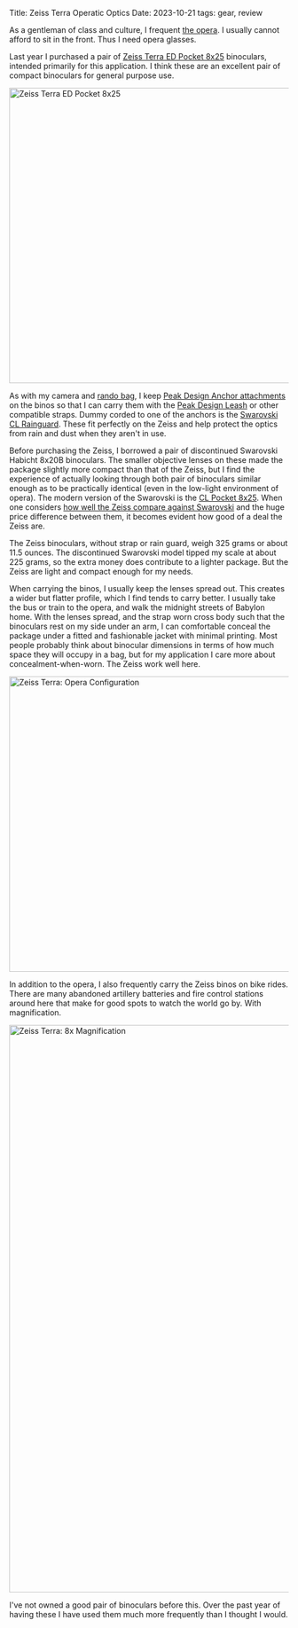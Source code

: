 Title: Zeiss Terra Operatic Optics
Date: 2023-10-21
tags: gear, review

As a gentleman of class and culture, I frequent [the opera](https://www.sfopera.com/). I usually cannot afford to sit in the front. Thus I need opera glasses.

Last year I purchased a pair of [Zeiss Terra ED Pocket 8x25](https://www.zeiss.com/consumer-products/us/hunting/binoculars/terra-ed-pocket/terra-pocket-8x25.html) binoculars, intended primarily for this application. I think these are an excellent pair of compact binoculars for general purpose use.

<a href="https://www.flickr.com/photos/pigmonkey/53275746760/in/dateposted/" title="Zeiss Terra ED Pocket 8x25"><img src="https://live.staticflickr.com/65535/53275746760_92ed838c24_c.jpg" width="800" height="533" alt="Zeiss Terra ED Pocket 8x25"/></a>

As with my camera and [rando bag](/2023/03/super-c-handlebar-bag/), I keep [Peak Design Anchor attachments](https://www.peakdesign.com/products/anchor-4-pack) on the binos so that I can carry them with the [Peak Design Leash](https://www.peakdesign.com/products/leash) or other compatible straps. Dummy corded to one of the anchors is the [Swarovski CL Rainguard](https://www.bhphotovideo.com/c/product/1617929-REG/swarovski_44701_rainguard_for_cl_pocket.html). These fit perfectly on the Zeiss and help protect the optics from rain and dust when they aren't in use.

Before purchasing the Zeiss, I borrowed a pair of discontinued Swarovski Habicht 8x20B binoculars. The smaller objective lenses on these made the package slightly more compact than that of the Zeiss, but I find the experience of actually looking through both pair of binoculars similar enough as to be practically identical (even in the low-light environment of opera). The modern version of the Swarovski is the [CL Pocket 8x25](https://www.swarovskioptik.com/us/en/hunting/products/binoculars/cl/cl-pocket/cl-pocket-8x25-ii). When one considers [how well the Zeiss compare against Swarovski](https://www.cloudynights.com/topic/529600-the-swarovski-cl-pocket-8x25-and-zeiss-terra-ed-pocket-8x25-a-review/) and the huge price difference between them, it becomes evident how good of a deal the Zeiss are.

The Zeiss binoculars, without strap or rain guard, weigh 325 grams or about 11.5 ounces. The discontinued Swarovski model tipped my scale at about 225 grams, so the extra money does contribute to a lighter package. But the Zeiss are light and compact enough for my needs.

When carrying the binos, I usually keep the lenses spread out. This creates a wider but flatter profile, which I find tends to carry better. I usually take the bus or train to the opera, and walk the midnight streets of Babylon home. With the lenses spread, and the strap worn cross body such that the binoculars rest on my side under an arm, I can comfortable conceal the package under a fitted and fashionable jacket with minimal printing. Most people probably think about binocular dimensions in terms of how much space they will occupy in a bag, but for my application I care more about concealment-when-worn. The Zeiss work well here.

<a href="https://www.flickr.com/photos/pigmonkey/53275282446/in/dateposted/" title="Zeiss Terra: Opera Configuration"><img src="https://live.staticflickr.com/65535/53275282446_4875b2b101_c.jpg" width="800" height="533" alt="Zeiss Terra: Opera Configuration"/></a>

In addition to the opera, I also frequently carry the Zeiss binos on bike rides. There are many abandoned artillery batteries and fire control stations around here that make for good spots to watch the world go by. With magnification.

<a href="https://www.flickr.com/photos/pigmonkey/53275563613/in/dateposted/" title="Zeiss Terra: 8x Magnification"><img src="https://live.staticflickr.com/65535/53275563613_60d7af86cb_b.jpg" width="768" height="1024" alt="Zeiss Terra: 8x Magnification"/></a>

I've not owned a good pair of binoculars before this. Over the past year of having these I have used them much more frequently than I thought I would.
